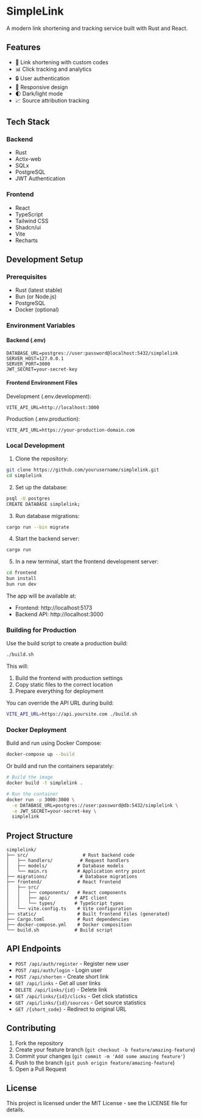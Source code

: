 # SimpleLink

A modern link shortening and tracking service built with Rust and React.

## Features

- 🔗 Link shortening with custom codes
- 📊 Click tracking and analytics
- 🔒 User authentication
- 📱 Responsive design
- 🌓 Dark/light mode
- 📈 Source attribution tracking

## Tech Stack

### Backend
- Rust
- Actix-web
- SQLx
- PostgreSQL
- JWT Authentication

### Frontend
- React
- TypeScript
- Tailwind CSS
- Shadcn/ui
- Vite
- Recharts

## Development Setup

### Prerequisites
- Rust (latest stable)
- Bun (or Node.js)
- PostgreSQL
- Docker (optional)

### Environment Variables

#### Backend (.env)
```env
DATABASE_URL=postgres://user:password@localhost:5432/simplelink
SERVER_HOST=127.0.0.1
SERVER_PORT=3000
JWT_SECRET=your-secret-key
```

#### Frontend Environment Files

Development (.env.development):
```env
VITE_API_URL=http://localhost:3000
```

Production (.env.production):
```env
VITE_API_URL=https://your-production-domain.com
```

### Local Development

1. Clone the repository:
```bash
git clone https://github.com/yourusername/simplelink.git
cd simplelink
```

2. Set up the database:
```bash
psql -U postgres
CREATE DATABASE simplelink;
```

3. Run database migrations:
```bash
cargo run --bin migrate
```

4. Start the backend server:
```bash
cargo run
```

5. In a new terminal, start the frontend development server:
```bash
cd frontend
bun install
bun run dev
```

The app will be available at:
- Frontend: http://localhost:5173
- Backend API: http://localhost:3000

### Building for Production

Use the build script to create a production build:
```bash
./build.sh
```

This will:
1. Build the frontend with production settings
2. Copy static files to the correct location
3. Prepare everything for deployment

You can override the API URL during build:
```bash
VITE_API_URL=https://api.yoursite.com ./build.sh
```

### Docker Deployment

Build and run using Docker Compose:
```bash
docker-compose up --build
```

Or build and run the containers separately:
```bash
# Build the image
docker build -t simplelink .

# Run the container
docker run -p 3000:3000 \
  -e DATABASE_URL=postgres://user:password@db:5432/simplelink \
  -e JWT_SECRET=your-secret-key \
  simplelink
```

## Project Structure

```
simplelink/
├── src/                    # Rust backend code
│   ├── handlers/          # Request handlers
│   ├── models/           # Database models
│   └── main.rs           # Application entry point
├── migrations/            # Database migrations
├── frontend/             # React frontend
│   ├── src/
│   │   ├── components/   # React components
│   │   ├── api/         # API client
│   │   └── types/       # TypeScript types
│   └── vite.config.ts    # Vite configuration
├── static/               # Built frontend files (generated)
├── Cargo.toml            # Rust dependencies
├── docker-compose.yml    # Docker composition
└── build.sh             # Build script
```

## API Endpoints

- `POST /api/auth/register` - Register new user
- `POST /api/auth/login` - Login user
- `POST /api/shorten` - Create short link
- `GET /api/links` - Get all user links
- `DELETE /api/links/{id}` - Delete link
- `GET /api/links/{id}/clicks` - Get click statistics
- `GET /api/links/{id}/sources` - Get source statistics
- `GET /{short_code}` - Redirect to original URL

## Contributing

1. Fork the repository
2. Create your feature branch (`git checkout -b feature/amazing-feature`)
3. Commit your changes (`git commit -m 'Add some amazing feature'`)
4. Push to the branch (`git push origin feature/amazing-feature`)
5. Open a Pull Request

## License

This project is licensed under the MIT License - see the LICENSE file for details.
